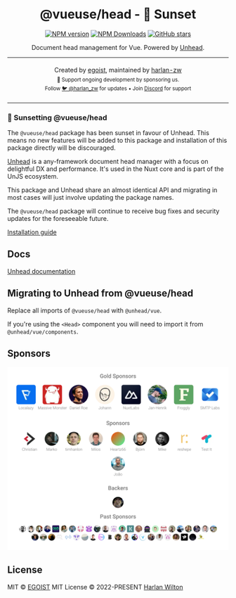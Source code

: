 <h1 align='center'>@vueuse/head - 🌇 Sunset</h1>

<p align="center">
<a href='https://github.com/harlan-zw/unhead/actions/workflows/test.yml'>
</a>
<a href="https://www.npmjs.com/package/@vueuse/head" target="__blank"><img src="https://img.shields.io/npm/v/@vueuse/head?style=flat&colorA=002438&colorB=28CF8D" alt="NPM version"></a>
<a href="https://www.npmjs.com/package/@vueuse/head" target="__blank"><img alt="NPM Downloads" src="https://img.shields.io/npm/dm/@vueuse/head?flat&colorA=002438&colorB=28CF8D"></a>
<a href="https://github.com/vueuse/head" target="__blank"><img alt="GitHub stars" src="https://img.shields.io/github/stars/vueuse/head?flat&colorA=002438&colorB=28CF8D"></a>
</p>


<p align="center">
Document head management for Vue. Powered by <a href="https://unhead.harlanzw.com/">Unhead</a>.
</p>

<p align="center">
<table>
<tbody>
<td align="center">
<img width="800" height="0" /><br>
Created by <a href="https://github.com/sponsors/egoist">egoist</a>, maintained by <a href="https://github.com/harlan-zw">harlan-zw</a> <br>
<sub>💛 Support ongoing development by sponsoring us.</sub><br> 
<sub>Follow <a href="https://twitter.com/harlan_zw">🐦 @harlan_zw</a> for updates  • Join <a href="https://discord.gg/275MBUBvgP">Discord</a> for support</sub><br>
<img width="800" height="0" />
</td>
</tbody>
</table>
</p>

### 🌇 Sunsetting @vueuse/head

The `@vueuse/head` package has been sunset in favour of Unhead. This means no new features will be added to this package and
installation of this package directly will be discouraged.

[Unhead](https://unhead.unjs.io) is a any-framework document head manager with a focus on delightful DX and performance. 
It's used in the Nuxt core and is part of the UnJS ecosystem. 

This package and Unhead share an almost identical API and migrating in most cases will just involve updating the package names.

The `@vueuse/head` package will continue to receive bug fixes and security updates for the foreseeable future.

[Installation guide](https://unhead.unjs.io/setup/vue/installation)

## Docs

[Unhead documentation](https://unhead.unjs.io/setup/vue/installation)

## Migrating to Unhead from @vueuse/head

Replace all imports of `@vueuse/head` with `@unhead/vue`.

If you're using the `<Head>` component you will need to import it from `@unhead/vue/components`.

## Sponsors

<p align="center">
  <a href="https://raw.githubusercontent.com/harlan-zw/static/main/sponsors.svg">
    <img src='https://raw.githubusercontent.com/harlan-zw/static/main/sponsors.svg'/>
  </a>
</p>


## License

MIT &copy; [EGOIST](https://egoist.sh)
MIT License © 2022-PRESENT [Harlan Wilton](https://github.com/harlan-zw)
